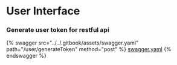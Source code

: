 # User Interface

### Generate user token for restful api

{% swagger src="../../.gitbook/assets/swagger.yaml" path="/user/generateToken" method="post" %}
[swagger.yaml](../../.gitbook/assets/swagger.yaml)
{% endswagger %}
